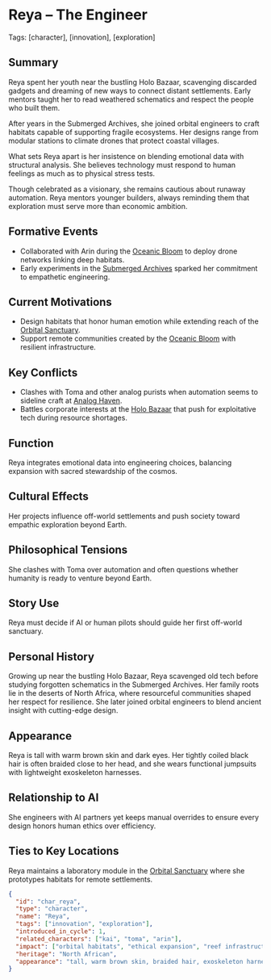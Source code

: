 # Reya – The Engineer
Tags: [character], [innovation], [exploration]

## Summary
Reya spent her youth near the bustling Holo Bazaar, scavenging discarded gadgets and dreaming of new ways to connect distant settlements. Early mentors taught her to read weathered schematics and respect the people who built them.

After years in the Submerged Archives, she joined orbital engineers to craft habitats capable of supporting fragile ecosystems. Her designs range from modular stations to climate drones that protect coastal villages.

What sets Reya apart is her insistence on blending emotional data with structural analysis. She believes technology must respond to human feelings as much as to physical stress tests.

Though celebrated as a visionary, she remains cautious about runaway automation. Reya mentors younger builders, always reminding them that exploration must serve more than economic ambition.

## Formative Events
- Collaborated with Arin during the [Oceanic Bloom](../worldbible/events/oceanic-bloom.md) to deploy drone networks linking deep habitats.
- Early experiments in the [Submerged Archives](../locations/submerged-archives.md) sparked her commitment to empathetic engineering.

## Current Motivations
- Design habitats that honor human emotion while extending reach of the [Orbital Sanctuary](../locations/orbital-sanctuary.md).
- Support remote communities created by the [Oceanic Bloom](../worldbible/events/oceanic-bloom.md) with resilient infrastructure.

## Key Conflicts
- Clashes with Toma and other analog purists when automation seems to sideline craft at [Analog Haven](../locations/analog-haven.md).
- Battles corporate interests at the [Holo Bazaar](../locations/holo-bazaar.md) that push for exploitative tech during resource shortages.

## Function
Reya integrates emotional data into engineering choices, balancing expansion with sacred stewardship of the cosmos.

## Cultural Effects
Her projects influence off-world settlements and push society toward empathic exploration beyond Earth.

## Philosophical Tensions
She clashes with Toma over automation and often questions whether humanity is ready to venture beyond Earth.

## Story Use
Reya must decide if AI or human pilots should guide her first off-world sanctuary.

## Personal History
Growing up near the bustling Holo Bazaar, Reya scavenged old tech before studying forgotten schematics in the Submerged Archives. Her family roots lie in the deserts of North Africa, where resourceful communities shaped her respect for resilience. She later joined orbital engineers to blend ancient insight with cutting-edge design.

## Appearance
Reya is tall with warm brown skin and dark eyes. Her tightly coiled black hair is often braided close to her head, and she wears functional jumpsuits with lightweight exoskeleton harnesses.

## Relationship to AI
She engineers with AI partners yet keeps manual overrides to ensure every design honors human ethics over efficiency.

## Ties to Key Locations
Reya maintains a laboratory module in the [Orbital Sanctuary](../locations/orbital-sanctuary.md) where she prototypes habitats for remote settlements.

```json
{
  "id": "char_reya",
  "type": "character",
  "name": "Reya",
  "tags": ["innovation", "exploration"],
  "introduced_in_cycle": 1,
  "related_characters": ["kai", "toma", "arin"],
  "impact": ["orbital habitats", "ethical expansion", "reef infrastructure"],
  "heritage": "North African",
  "appearance": "tall, warm brown skin, braided hair, exoskeleton harness"
}
```
